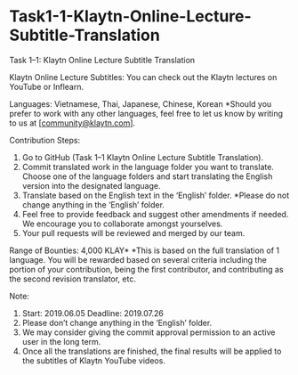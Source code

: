 # Task1-1-Klaytn-Online-Lecture-Subtitle-Translation

Task 1–1: Klaytn Online Lecture Subtitle Translation

Klaytn Online Lecture Subtitles:
You can check out the Klaytn lectures on YouTube or Inflearn.

Languages: Vietnamese, Thai, Japanese, Chinese, Korean
*Should you prefer to work with any other languages, feel free to let us know by writing to us at [community@klaytn.com].

Contribution Steps:
1. Go to GitHub (Task 1–1 Klaytn Online Lecture Subtitle Translation).
2. Commit translated work in the language folder you want to translate.
Choose one of the language folders and start translating the English version into the designated language.
3. Translate based on the English text in the ‘English’ folder. 
*Please do not change anything in the ‘English’ folder.
4. Feel free to provide feedback and suggest other amendments if needed. We encourage you to collaborate amongst yourselves.
5. Your pull requests will be reviewed and merged by our team.

Range of Bounties: 4,000 KLAY*
*This is based on the full translation of 1 language. You will be rewarded based on several criteria including the portion of your contribution, being the first contributor, and contributing as the second revision translator, etc.

Note:
1. Start: 2019.06.05 Deadline: 2019.07.26
2. Please don’t change anything in the ‘English’ folder.
3. We may consider giving the commit approval permission to an active user in the long term.
4. Once all the translations are finished, the final results will be applied to the subtitles of Klaytn YouTube videos.

